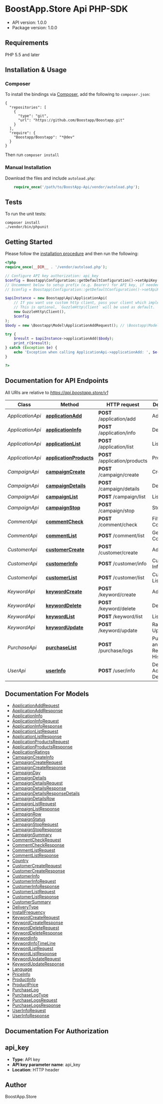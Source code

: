# BoostApp.Store Api PHP-SDK

- API version: 1.0.0
- Package version: 1.0.0

## Requirements

PHP 5.5 and later

## Installation & Usage
### Composer

To install the bindings via [Composer](http://getcomposer.org/), add the following to `composer.json`:

```
{
  "repositories": [
    {
      "type": "git",
      "url": "https://github.com/Boostapp/Boostapp.git"
    }
  ],
  "require": {
    "Boostapp/Boostapp": "*@dev"
  }
}
```

Then run `composer install`

### Manual Installation

Download the files and include `autoload.php`:

```php
    require_once('/path/to/BoostApp-Api/vendor/autoload.php');
```

## Tests

To run the unit tests:

```
composer install
./vendor/bin/phpunit
```

## Getting Started

Please follow the [installation procedure](#installation--usage) and then run the following:

```php
<?php
require_once(__DIR__ . '/vendor/autoload.php');

// Configure API key authorization: api_key
$config = Boostapp\Configuration::getDefaultConfiguration()->setApiKey('api_key', 'YOUR_API_KEY');
// Uncomment below to setup prefix (e.g. Bearer) for API key, if needed
// $config = Boostapp\Configuration::getDefaultConfiguration()->setApiKeyPrefix('api_key', 'Bearer');

$apiInstance = new Boostapp\Api\ApplicationApi(
    // If you want use custom http client, pass your client which implements `GuzzleHttp\ClientInterface`.
    // This is optional, `GuzzleHttp\Client` will be used as default.
    new GuzzleHttp\Client(),
    $config
);
$body = new \Boostapp\Model\ApplicationAddRequest(); // \Boostapp\Model\ApplicationAddRequest | It is using for adding an application to a Customer or Reseller account. Adding for a Reseller account, value of *identifier* should be empty.

try {
    $result = $apiInstance->applicationAdd($body);
    print_r($result);
} catch (Exception $e) {
    echo 'Exception when calling ApplicationApi->applicationAdd: ', $e->getMessage(), PHP_EOL;
}

?>
```

## Documentation for API Endpoints

All URIs are relative to *https://api.boostapp.store/v1*

Class | Method | HTTP request | Description
------------ | ------------- | ------------- | -------------
*ApplicationApi* | [**applicationAdd**](docs/Api/ApplicationApi.md#applicationadd) | **POST** /application/add | Adding
*ApplicationApi* | [**applicationInfo**](docs/Api/ApplicationApi.md#applicationinfo) | **POST** /application/info | Details
*ApplicationApi* | [**applicationList**](docs/Api/ApplicationApi.md#applicationlist) | **POST** /application/list | Listing
*ApplicationApi* | [**applicationProducts**](docs/Api/ApplicationApi.md#applicationproducts) | **POST** /application/products | Products
*CampaignApi* | [**campaignCreate**](docs/Api/CampaignApi.md#campaigncreate) | **POST** /campaign/create | Creating
*CampaignApi* | [**campaignDetails**](docs/Api/CampaignApi.md#campaigndetails) | **POST** /campaign/details | Details
*CampaignApi* | [**campaignList**](docs/Api/CampaignApi.md#campaignlist) | **POST** /campaign/list | Listing
*CampaignApi* | [**campaignStop**](docs/Api/CampaignApi.md#campaignstop) | **POST** /campaign/stop | Stopping
*CommentApi* | [**commentCheck**](docs/Api/CommentApi.md#commentcheck) | **POST** /comment/check | Filter Comments
*CommentApi* | [**commentList**](docs/Api/CommentApi.md#commentlist) | **POST** /comment/list | Get Comment
*CustomerApi* | [**customerCreate**](docs/Api/CustomerApi.md#customercreate) | **POST** /customer/create | Adding
*CustomerApi* | [**customerInfo**](docs/Api/CustomerApi.md#customerinfo) | **POST** /customer/info | Customer Informations
*CustomerApi* | [**customerList**](docs/Api/CustomerApi.md#customerlist) | **POST** /customer/list | Customer List
*KeywordApi* | [**keywordCreate**](docs/Api/KeywordApi.md#keywordcreate) | **POST** /keyword/create | Adding
*KeywordApi* | [**keywordDelete**](docs/Api/KeywordApi.md#keyworddelete) | **POST** /keyword/delete | Deleting
*KeywordApi* | [**keywordList**](docs/Api/KeywordApi.md#keywordlist) | **POST** /keyword/list | Listing
*KeywordApi* | [**keywordUpdate**](docs/Api/KeywordApi.md#keywordupdate) | **POST** /keyword/update | Ranking Update
*PurchaseApi* | [**purchaseList**](docs/Api/PurchaseApi.md#purchaselist) | **POST** /purchase/logs | Purchasing and Refunding History
*UserApi* | [**userInfo**](docs/Api/UserApi.md#userinfo) | **POST** /user/info | Dealer Account Details


## Documentation For Models

 - [ApplicationAddRequest](docs/Model/ApplicationAddRequest.md)
 - [ApplicationAddResponse](docs/Model/ApplicationAddResponse.md)
 - [ApplicationInfo](docs/Model/ApplicationInfo.md)
 - [ApplicationInfoRequest](docs/Model/ApplicationInfoRequest.md)
 - [ApplicationInfoResponse](docs/Model/ApplicationInfoResponse.md)
 - [ApplicationListRequest](docs/Model/ApplicationListRequest.md)
 - [ApplicationListResponse](docs/Model/ApplicationListResponse.md)
 - [ApplicationProductsRequest](docs/Model/ApplicationProductsRequest.md)
 - [ApplicationProductsResponse](docs/Model/ApplicationProductsResponse.md)
 - [ApplicationRatings](docs/Model/ApplicationRatings.md)
 - [CampaignCreateInfo](docs/Model/CampaignCreateInfo.md)
 - [CampaignCreateRequest](docs/Model/CampaignCreateRequest.md)
 - [CampaignCreateResponse](docs/Model/CampaignCreateResponse.md)
 - [CampaignDay](docs/Model/CampaignDay.md)
 - [CampaignDetails](docs/Model/CampaignDetails.md)
 - [CampaignDetailsRequest](docs/Model/CampaignDetailsRequest.md)
 - [CampaignDetailsResponse](docs/Model/CampaignDetailsResponse.md)
 - [CampaignDetailsResponseDetails](docs/Model/CampaignDetailsResponseDetails.md)
 - [CampaignDetailsRow](docs/Model/CampaignDetailsRow.md)
 - [CampaignListRequest](docs/Model/CampaignListRequest.md)
 - [CampaignListResponse](docs/Model/CampaignListResponse.md)
 - [CampaignRow](docs/Model/CampaignRow.md)
 - [CampaignStatus](docs/Model/CampaignStatus.md)
 - [CampaignStopRequest](docs/Model/CampaignStopRequest.md)
 - [CampaignStopResponse](docs/Model/CampaignStopResponse.md)
 - [CampaignSummary](docs/Model/CampaignSummary.md)
 - [CommentCheckRequest](docs/Model/CommentCheckRequest.md)
 - [CommentCheckResponse](docs/Model/CommentCheckResponse.md)
 - [CommentListRequest](docs/Model/CommentListRequest.md)
 - [CommentListResponse](docs/Model/CommentListResponse.md)
 - [Country](docs/Model/Country.md)
 - [CustomerCreateRequest](docs/Model/CustomerCreateRequest.md)
 - [CustomerCreateResponse](docs/Model/CustomerCreateResponse.md)
 - [CustomerInfo](docs/Model/CustomerInfo.md)
 - [CustomerInfoRequest](docs/Model/CustomerInfoRequest.md)
 - [CustomerInfoResponse](docs/Model/CustomerInfoResponse.md)
 - [CustomerListRequest](docs/Model/CustomerListRequest.md)
 - [CustomerListResponse](docs/Model/CustomerListResponse.md)
 - [CustomerSummary](docs/Model/CustomerSummary.md)
 - [DeliveryType](docs/Model/DeliveryType.md)
 - [InstallFrequency](docs/Model/InstallFrequency.md)
 - [KeywordCreateRequest](docs/Model/KeywordCreateRequest.md)
 - [KeywordCreateResponse](docs/Model/KeywordCreateResponse.md)
 - [KeywordDeleteRequest](docs/Model/KeywordDeleteRequest.md)
 - [KeywordDeleteResponse](docs/Model/KeywordDeleteResponse.md)
 - [KeywordInfo](docs/Model/KeywordInfo.md)
 - [KeywordInfoTimeLine](docs/Model/KeywordInfoTimeLine.md)
 - [KeywordListRequest](docs/Model/KeywordListRequest.md)
 - [KeywordListResponse](docs/Model/KeywordListResponse.md)
 - [KeywordUpdateRequest](docs/Model/KeywordUpdateRequest.md)
 - [KeywordUpdateResponse](docs/Model/KeywordUpdateResponse.md)
 - [Language](docs/Model/Language.md)
 - [PriceInfo](docs/Model/PriceInfo.md)
 - [ProductInfo](docs/Model/ProductInfo.md)
 - [ProductPrice](docs/Model/ProductPrice.md)
 - [PurchaseLog](docs/Model/PurchaseLog.md)
 - [PurchaseLogType](docs/Model/PurchaseLogType.md)
 - [PurchaseLogsRequest](docs/Model/PurchaseLogsRequest.md)
 - [PurchaseLogsResponse](docs/Model/PurchaseLogsResponse.md)
 - [UserInfoRequest](docs/Model/UserInfoRequest.md)
 - [UserInfoResponse](docs/Model/UserInfoResponse.md)


## Documentation For Authorization


## api_key

- **Type**: API key
- **API key parameter name**: api_key
- **Location**: HTTP header


## Author

BoostApp.Store


